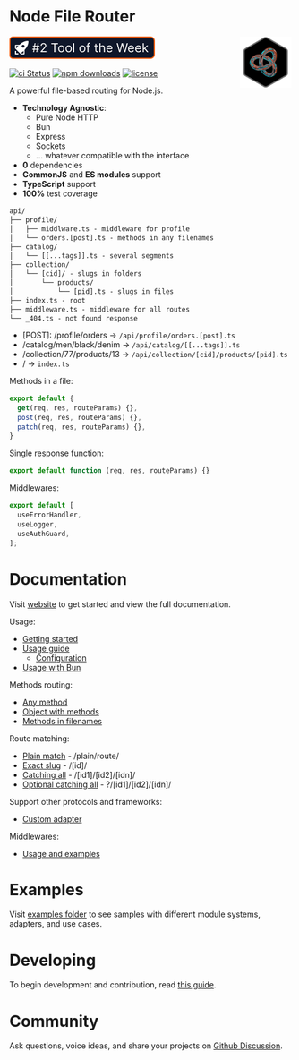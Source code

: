 # Node File Router

<img align="right" width="92" height="92" title="Node File Router Logo"
src="./static/images/logo.png" />

[![product of the week](./static/images/devhunt-badge.svg)](https://devhunt.org/tool/node-file-router)

[![ci Status](https://github.com/danilqa/node-file-router/actions/workflows/deploy.yml/badge.svg)](https://github.com/Danilqa/node-file-router/actions)
[![npm downloads](https://snyk.io/test/github/danilqa/node-file-router/badge.svg)](https://snyk.io/test/github/danilqa/node-file-router)
[![license](https://img.shields.io/badge/license-MIT-blue.svg)](https://github.com/danilqa/node-file-router/blob/main/LICENSE)

A powerful file-based routing for Node.js.

* **Technology Agnostic**: 
  * Pure Node HTTP
  * Bun
  * Express
  * Sockets
  * ... whatever compatible with the interface
* **0** dependencies
* **CommonJS** and **ES modules** support
* **TypeScript** support
* **100%** test coverage

```
api/
├── profile/
│   ├── middlware.ts - middleware for profile
│   └── orders.[post].ts - methods in any filenames
├── catalog/
│   └── [[...tags]].ts - several segments
├── collection/
│   └── [cid]/ - slugs in folders
│       └── products/
│           └── [pid].ts - slugs in files
├── index.ts - root
├── middleware.ts - middleware for all routes
└── _404.ts - not found response    
```

* [POST]: /profile/orders → `/api/profile/orders.[post].ts`
* /catalog/men/black/denim → `/api/catalog/[[...tags]].ts`
* /collection/77/products/13 → `/api/collection/[cid]/products/[pid].ts`
* / → `index.ts`

Methods in a file:
```js
export default {
  get(req, res, routeParams) {},
  post(req, res, routeParams) {},
  patch(req, res, routeParams) {},
}
```

Single response function:
```js
export default function (req, res, routeParams) {}
```

Middlewares:
```js
export default [
  useErrorHandler,
  useLogger,
  useAuthGuard,
];
```

# Documentation

Visit [website](https://danilqa.github.io/node-file-router/) to get started and view 
the full documentation.

Usage:
  * [Getting started](https://danilqa.github.io/node-file-router/docs/getting-started)
  * [Usage guide](https://danilqa.github.io/node-file-router/docs/usage-guide)
    * [Configuration](https://danilqa.github.io/node-file-router/docs/usage-guide#configuration)
  * [Usage with Bun](https://danilqa.github.io/node-file-router/docs/use-with-bun)

Methods routing:
  * [Any method](https://danilqa.github.io/node-file-router/docs/usage-guide#any-method)
  * [Object with methods](https://danilqa.github.io/node-file-router/docs/usage-guide#object-with-methods)
  * [Methods in filenames](https://danilqa.github.io/node-file-router/docs/usage-guide#methods-in-filenames)

Route matching:
  * [Plain match](https://danilqa.github.io/node-file-router/docs/route-matching#direct-matching) - /plain/route/
  * [Exact slug](https://danilqa.github.io/node-file-router/docs/route-matching#exact-matching) - /[id]/
  * [Catching all](https://danilqa.github.io/node-file-router/docs/route-matching#catching-all) - /[id1]/[id2]/[idn]/
  * [Optional catching all](https://danilqa.github.io/node-file-router/docs/route-matching#optional-catching-all) - ?/[id1]/[id2]/[idn]/

Support other protocols and frameworks:
  * [Custom adapter](https://danilqa.github.io/node-file-router/docs/custom-adapter)

Middlewares:
  * [Usage and examples](https://danilqa.github.io/node-file-router/docs/middlewares)

# Examples

Visit [examples folder](https://github.com/Danilqa/node-file-router/tree/main/examples) to see samples with 
different module systems, adapters, and use cases.

# Developing

To begin development and contribution, read [this guide](/contributing/developing.md).

# Community

Ask questions, voice ideas, and share your projects on [Github Discussion](https://github.com/Danilqa/node-file-router/discussions).
